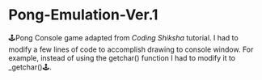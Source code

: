 # Pong-Emulation-Ver.1
🕹Pong Console game adapted from <em>Coding Shiksha</em> tutorial. I had to modify a few lines of code to accomplish drawing to console window.
For example, instead of using the getchar() function I had to modify it to _getchar()🕹.
